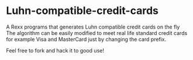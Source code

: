# Luhn-compatible-credit-cards
A Rexx programs that generates Luhn compatible credit cards on the fly
The algorithm can be easily modified to meet real life standard credit cards for example
Visa and MasterCard just by changing the card prefix.

Feel free to fork and hack it to good use!
